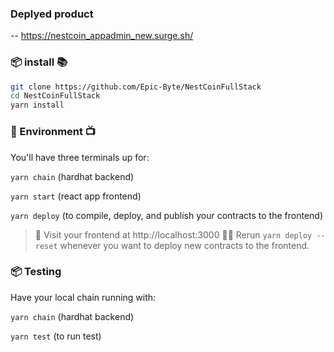
### Deplyed product

 -- https://nestcoin_appadmin_new.surge.sh/


###  📦 install 📚

```bash
git clone https://github.com/Epic-Byte/NestCoinFullStack
cd NestCoinFullStack
yarn install
```

###  🔭 Environment 📺

You'll have three terminals up for:

`yarn chain` (hardhat backend)

`yarn start` (react app frontend)

`yarn deploy` (to compile, deploy, and publish your contracts to the frontend)

> 👀 Visit your frontend at http://localhost:3000
> 👩‍💻 Rerun `yarn deploy --reset` whenever you want to deploy new contracts to the frontend.


###  📦 Testing 

Have your local chain running with:

`yarn chain` (hardhat backend)

`yarn test` (to run test)
